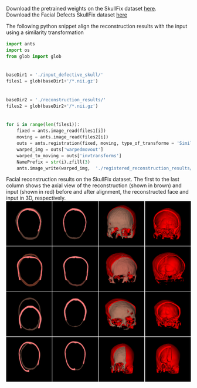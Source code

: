 Download the pretrained weights on the SkullFix dataset [here](https://files.icg.tugraz.at/f/d6b9f18c422948a8b0f1/?dl=1). <br>
Download the Facial Defects SkullFix dataset [here](https://files.icg.tugraz.at/f/5b7f31c4465b437e996d/?dl=1)

The following python snippet align the reconstruction results with the input using a similarity transformation

```Python
import ants
import os
from glob import glob


baseDir1 = './input_defective_skull/'
files1 = glob(baseDir1+'/*.nii.gz')


baseDir2 = './reconstruction_results/'
files2 = glob(baseDir2+'/*.nii.gz')


for i in range(len(files1)):
    fixed = ants.image_read(files1[i])
    moving = ants.image_read(files2[i])
    outs = ants.registration(fixed, moving, type_of_transforme = 'Similarity')
    warped_img = outs['warpedmovout']
    warped_to_moving = outs['invtransforms']
    NamePrefix = str(i).zfill(3)
    ants.image_write(warped_img,  './registered_reconstruction_results/'+ NamePrefix +'.nii.gz')


```



Facial reconstruction results on the SkullFix dataset. The first to the last column shows the axial view of the reconstruction (shown in brown) and input (shown in red) before and after alignment, the reconstructed face and input in 3D, respectively.
<img src="https://github.com/Jianningli/research-contributions/blob/master/SkullRec/figs/monai_results.png" alt="dataset" width="600"/>
